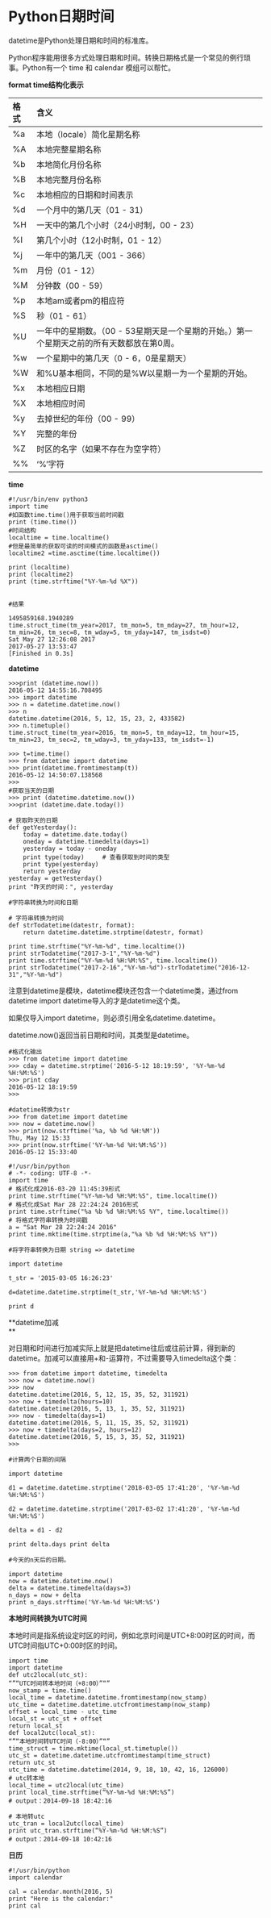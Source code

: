 # Python日期时间

datetime是Python处理日期和时间的标准库。

Python程序能用很多方式处理日期和时间。转换日期格式是一个常见的例行琐事。Python有一个 time 和 calendar 模组可以帮忙。

**format time结构化表示**

| 格式 | **含义** |
| :--- | :--- |
| %a | 本地（locale）简化星期名称 |
| %A | 本地完整星期名称 |
| %b | 本地简化月份名称 |
| %B | 本地完整月份名称 |
| %c | 本地相应的日期和时间表示 |
| %d | 一个月中的第几天（01 - 31） |
| %H | 一天中的第几个小时（24小时制，00 - 23） |
| %I | 第几个小时（12小时制，01 - 12） |
| %j | 一年中的第几天（001 - 366） |
| %m | 月份（01 - 12） |
| %M | 分钟数（00 - 59） |
| %p | 本地am或者pm的相应符 |
| %S | 秒（01 - 61） |
| %U | 一年中的星期数。（00 - 53星期天是一个星期的开始。）第一个星期天之前的所有天数都放在第0周。 |
| %w | 一个星期中的第几天（0 - 6，0是星期天） |
| %W | 和%U基本相同，不同的是%W以星期一为一个星期的开始。 |
| %x | 本地相应日期 |
| %X | 本地相应时间 |
| %y | 去掉世纪的年份（00 - 99） |
| %Y | 完整的年份 |
| %Z | 时区的名字（如果不存在为空字符） |
| %% | ‘%’字符 |

**time**

```
#!/usr/bin/env python3
import time
#如函数time.time()用于获取当前时间戳
print (time.time())
#时间结构
localtime = time.localtime()
#但是最简单的获取可读的时间模式的函数是asctime()
localtime2 =time.asctime(time.localtime())

print (localtime)
print (localtime2)
print (time.strftime("%Y-%m-%d %X"))


#结果

1495859168.1940289
time.struct_time(tm_year=2017, tm_mon=5, tm_mday=27, tm_hour=12, tm_min=26, tm_sec=8, tm_wday=5, tm_yday=147, tm_isdst=0)
Sat May 27 12:26:08 2017
2017-05-27 13:53:47
[Finished in 0.3s]
```

**datetime**

```
>>>print (datetime.now())
2016-05-12 14:55:16.708495
>>> import datetime
>>> n = datetime.datetime.now()
>>> n
datetime.datetime(2016, 5, 12, 15, 23, 2, 433582)
>>> n.timetuple()
time.struct_time(tm_year=2016, tm_mon=5, tm_mday=12, tm_hour=15, tm_min=23, tm_sec=2, tm_wday=3, tm_yday=133, tm_isdst=-1)

>>> t=time.time()
>>> from datetime import datetime
>>> print(datetime.fromtimestamp(t))
2016-05-12 14:50:07.138568
>>>
#获取当天的日期
>>> print (datetime.datetime.now())
>>>print (datetime.date.today())

# 获取昨天的日期
def getYesterday():
    today = datetime.date.today()
    oneday = datetime.timedelta(days=1)
    yesterday = today - oneday
    print type(today)     # 查看获取到时间的类型
    print type(yesterday)
    return yesterday
yesterday = getYesterday()
print "昨天的时间：", yesterday

#字符串转换为时间和日期

# 字符串转换为时间
def strTodatetime(datestr, format):
    return datetime.datetime.strptime(datestr, format)

print time.strftime("%Y-%m-%d", time.localtime())
print strTodatetime("2017-3-1","%Y-%m-%d")
print time.strftime("%Y-%m-%d %H:%M:%S", time.localtime())
print strTodatetime("2017-2-16","%Y-%m-%d")-strTodatetime("2016-12-31","%Y-%m-%d")
```

注意到datetime是模块，datetime模块还包含一个datetime类，通过from datetime import datetime导入的才是datetime这个类。

如果仅导入import datetime，则必须引用全名datetime.datetime。

datetime.now\(\)返回当前日期和时间，其类型是datetime。

```
#格式化输出
>>> from datetime import datetime
>>> cday = datetime.strptime('2016-5-12 18:19:59', '%Y-%m-%d %H:%M:%S')
>>> print cday
2016-05-12 18:19:59
>>>

#datetime转换为str
>>> from datetime import datetime
>>> now = datetime.now()
>>> print(now.strftime('%a, %b %d %H:%M'))
Thu, May 12 15:33
>>> print(now.strftime('%Y-%m-%d %H:%M:%S'))
2016-05-12 15:33:40
```

```
#!/usr/bin/python
# -*- coding: UTF-8 -*-
import time
# 格式化成2016-03-20 11:45:39形式
print time.strftime("%Y-%m-%d %H:%M:%S", time.localtime())
# 格式化成Sat Mar 28 22:24:24 2016形式
print time.strftime("%a %b %d %H:%M:%S %Y", time.localtime())
# 将格式字符串转换为时间戳
a = "Sat Mar 28 22:24:24 2016"
print time.mktime(time.strptime(a,"%a %b %d %H:%M:%S %Y"))
```

```
#将字符串转换为日期 string => datetime

import datetime

t_str = '2015-03-05 16:26:23'

d=datetime.datetime.strptime(t_str,'%Y-%m-%d %H:%M:%S')

print d
```

**datetime加减                                      
**

对日期和时间进行加减实际上就是把datetime往后或往前计算，得到新的datetime。加减可以直接用+和-运算符，不过需要导入timedelta这个类：

```
>>> from datetime import datetime, timedelta
>>> now = datetime.now()
>>> now
datetime.datetime(2016, 5, 12, 15, 35, 52, 311921)
>>> now + timedelta(hours=10)
datetime.datetime(2016, 5, 13, 1, 35, 52, 311921)
>>> now - timedelta(days=1)
datetime.datetime(2016, 5, 11, 15, 35, 52, 311921)
>>> now + timedelta(days=2, hours=12)
datetime.datetime(2016, 5, 15, 3, 35, 52, 311921)
>>>

#计算两个日期的间隔

import datetime

d1 = datetime.datetime.strptime('2018-03-05 17:41:20', '%Y-%m-%d %H:%M:%S')

d2 = datetime.datetime.strptime('2017-03-02 17:41:20', '%Y-%m-%d %H:%M:%S')

delta = d1 - d2

print delta.days print delta
```

```
#今天的n天后的日期。

import datetime
now = datetime.datetime.now()
delta = datetime.timedelta(days=3)
n_days = now + delta
print n_days.strftime('%Y-%m-%d %H:%M:%S')
```

**本地时间转换为UTC时间**

本地时间是指系统设定时区的时间，例如北京时间是UTC+8:00时区的时间，而UTC时间指UTC+0:00时区的时间。

```
import time
import datetime
def utc2local(utc_st):
“”“UTC时间转本地时间（+8:00）”“”
now_stamp = time.time()
local_time = datetime.datetime.fromtimestamp(now_stamp)
utc_time = datetime.datetime.utcfromtimestamp(now_stamp)
offset = local_time - utc_time
local_st = utc_st + offset
return local_st
def local2utc(local_st):
“”“本地时间转UTC时间（-8:00）”“”
time_struct = time.mktime(local_st.timetuple())
utc_st = datetime.datetime.utcfromtimestamp(time_struct)
return utc_st
utc_time = datetime.datetime(2014, 9, 18, 10, 42, 16, 126000)
# utc转本地
local_time = utc2local(utc_time)
print local_time.strftime(“%Y-%m-%d %H:%M:%S”)
# output：2014-09-18 18:42:16

# 本地转utc
utc_tran = local2utc(local_time)
print utc_tran.strftime(“%Y-%m-%d %H:%M:%S”)
# output：2014-09-18 10:42:16
```

**日历**

```
#!/usr/bin/python
import calendar

cal = calendar.month(2016, 5)
print "Here is the calendar:"
print cal
```



